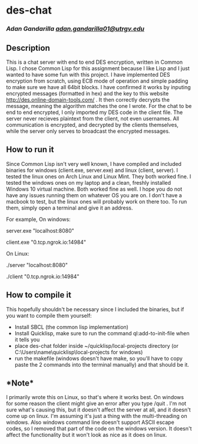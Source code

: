 # des-chat
### _Adan Gandarilla <adan.gandarilla01@utrgv.edu>_

## Description
This is a chat server with end to end DES encryption, written in Common Lisp.
I chose Common Lisp for this assignment because I like Lisp and I just wanted to have some fun with this project.
I have implemented DES encryption from scratch, using ECB mode of operation and simple padding to make sure we have all 64bit blocks.
I have confirmed it works by inputing encrypted messages (formatted in hex) and the key to this website http://des.online-domain-tools.com/ .
It then correctly decrypts the message, meaning the algorithm matches the one I wrote.
For the chat to be end to end encrypted, I only imported my DES code in the client file. 
The server never recieves plaintext from the client, not even usernames. All communication is encrypted, and decrypted by the clients themselves, while the server only serves to broadcast the encrypted messages.

## How to run it
Since Common Lisp isn't very well known, I have compiled and included binaries for windows (client.exe, server.exe) and linux (client, server).
I tested the linux ones on Arch Linux and Linux Mint. They both worked fine. 
I tested the windows ones on my laptop and a clean, freshly installed Windows 10 virtual machine. Both worked fine as well. 
I hope you do not have any issues running them on whatever OS you are on. I don't have a macbook to test, but the linux ones will probably work on there too. 
To run them, simply open a terminal and give it an address.

For example, On windows:

server.exe "localhost:8080"

client.exe "0.tcp.ngrok.io:14984"


On Linux:

./server "localhost:8080"

./client "0.tcp.ngrok.io:14984"

## How to compile it
This hopefully shouldn't be necessary since I included the binaries, but if you want to compile them yourself:
* Install SBCL (the common lisp implementation)
* Install Quicklisp, make sure to run the command ql:add-to-init-file when it tells you
* place des-chat folder inside ~/quicklisp/local-projects directory (or C:\Users\name\quicklisp\local-projects for windows)
* run the makefile (windows doesn't have make, so you'll have to copy paste the 2 commands into the terminal manually)
and that should be it.

## \*Note\*
I primarily wrote this on Linux, so that's where it works best. On windows for some reason the client might give an error after you type /quit .
I'm not sure what's causing this, but it doesn't affect the server at all, and it doesn't come up on linux. 
I'm assuming it's just a thing with the multi-threading on windows.
Also windows command line doesn't support ASCII escape codes, so I removed that part of the code on the windows version. It doesn't affect the functionality but it won't look as nice as it does on linux.
